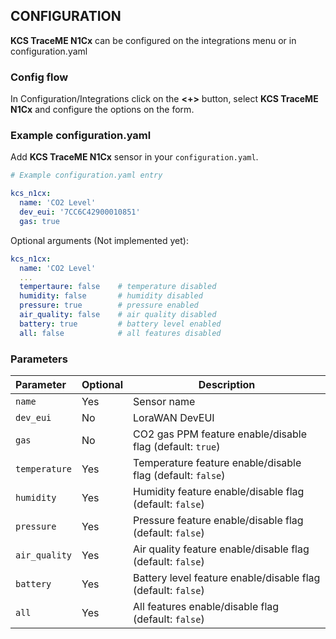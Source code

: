 ## CONFIGURATION

**KCS TraceME N1Cx** can be configured on the integrations menu or in configuration.yaml

### Config flow

In Configuration/Integrations click on the **<+>** button, select **KCS TraceME N1Cx** and configure the options on the form.

### Example configuration.yaml

Add **KCS TraceME N1Cx** sensor in your `configuration.yaml`.

```yaml
# Example configuration.yaml entry

kcs_n1cx:
  name: 'CO2 Level'
  dev_eui: '7CC6C42900010851'
  gas: true

```

Optional arguments (Not implemented yet):

```yaml
kcs_n1cx:
  name: 'CO2 Level'
  ...
  tempertaure: false    # temperature disabled
  humidity: false       # humidity disabled
  pressure: true        # pressure enabled
  air_quality: false    # air quality disabled
  battery: true         # battery level enabled
  all: false            # all features disabled

```

### Parameters

| Parameter | Optional | Description |
|:--------- | -------- | ----------- |
| `name` | Yes | Sensor name |
| `dev_eui` | No | LoraWAN DevEUI |
| `gas` | No | CO2 gas PPM feature enable/disable flag (default: `true`) |
| `temperature` | Yes | Temperature feature enable/disable flag (default: `false`) |
| `humidity` | Yes | Humidity feature enable/disable flag (default: `false`) |
| `pressure` | Yes | Pressure feature enable/disable flag (default: `false`) |
| `air_quality` | Yes | Air quality feature enable/disable flag (default: `false`) |
| `battery` | Yes | Battery level feature enable/disable flag (default: `false`) |
| `all` | Yes | All features enable/disable flag (default: `false`) |
